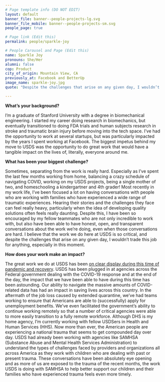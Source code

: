 ```yaml
---
# Page template info (DO NOT EDIT)
layout: default
banner_file: banner--people-projects-lg.svg
banner_file_mobile: banner--people-projects-sm.svg
people_page: true

# Page link (Edit this)
permalink: people/sparkle-joy

# People Carousel and Page (Edit this)
name: Sparkle Joy
pronouns: She/Her
alumni: false
cop: Product
city_of_origin: Mountain View, CA
previously_at: Facebook and BetterUp
image_name: sparkle-joy.jpg
quote: "Despite the challenges that arise on any given day, I wouldn’t trade this job for anything, especially in this moment."

---
```


**What’s your background?**

I’m a graduate of Stanford University with a degree in biomechanical engineering. I started my career doing research in biomechanics, but eventually transitioned to doing FDA trials and human subjects research in stroke and traumatic brain injury before moving into the tech space.
I’ve had the opportunity to work at several startups, but was particularly impacted by the years I spent working at Facebook.
The biggest impetus behind my move to USDS was the opportunity to do great work that would have a tangible impact on the lives of, literally, everyone around me.

**What has been your biggest challenge?**

Sometimes, separating from the work is really hard. Especially as I’ve spent the last few months working from home, balancing a crazy schedule of navigating COVID, working on my USDS projects, being a single mother of two, and homeschooling a kindergartner and 4th grader! Most recently in my work life, I’ve been focused a lot on having conversations with people who are working with families who have experienced a wide range of traumatic experiences. Hearing their stories and the challenges they face can feel really heavy, particularly when the idea of developing quality solutions often feels really daunting. Despite this, I have been so encouraged by my fellow teammates who are not only incredible to work with, but also have been able to have honest, open, and transparent conversations about the work we’re doing, even when those conversations are hard.
I believe that the work we do here at USDS is so critical, and despite the challenges that arise on any given day, I wouldn’t trade this job for anything, especially in this moment.

**How does your work make an impact?**

The great work we do at USDS has been [on clear display during this time of pandemic and recovery](https://www.cbsnews.com/news/coronavirus-us-digital-service-technology-government/). USDS has been plugged in at agencies across the Federal government dealing with the COVID-19 response and at the end of the day, the impact that we have been able to have during this time has been astounding. Our ability to navigate the massive amounts of COVID-related data has had an impact in saving lives across this country. In the aftermath of the job loss caused by extended quarantine, we’ve had teams working to ensure that Americans are able to (successfully) apply for unemployment benefits. We’ve even facilitated the government’s ability to continue working remotely so that a number of critical agencies were able to more easily transition to a fully remote workforce.
Although DHS is my home agency, I’m currently working with fellow USDSers in Health and Human Services (HHS).
Now more than ever, the American people are experiencing a national trauma that seems to get compounded day over day. USDS had already been working with agencies like SAMHSA (Substance Abuse and Mental Health Services Administration) to understand the types of challenges faced by providers and organizations all across America as they work with children who are dealing with past or present trauma.
These conversations have been absolutely eye opening and as more of us are exposed to the trauma of the recent months, the work USDS is doing with SAMHSA to help better support our children and their families who have experienced trauma feels even more timely.

